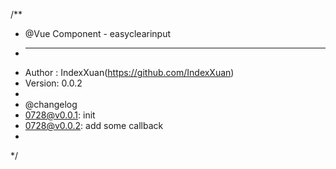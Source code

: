 /**
 *  @Vue Component - easyclearinput
 *  ---------------------------------------------
 *  Author : IndexXuan(https://github.com/IndexXuan)
 *  Version: 0.0.2
 *
 *  @changelog
 *  0728@v0.0.1: init 
 *  0728@v0.0.2: add some callback
 * 
 */
